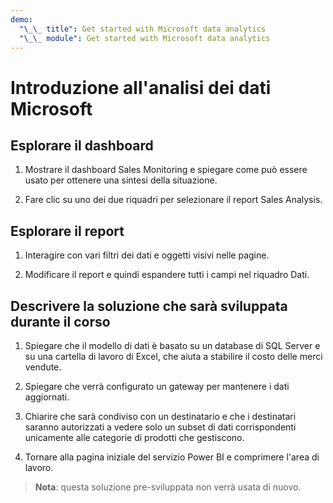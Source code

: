 ```yaml
---
demo:
  "\_\_ title": Get started with Microsoft data analytics
  "\_\_ module": Get started with Microsoft data analytics
---
```

# Introduzione all'analisi dei dati Microsoft

## Esplorare il dashboard

1. Mostrare il dashboard Sales Monitoring e spiegare come può essere usato per ottenere una sintesi della situazione.

1. Fare clic su uno dei due riquadri per selezionare il report Sales Analysis.

## Esplorare il report

1. Interagire con vari filtri dei dati e oggetti visivi nelle pagine.

1. Modificare il report e quindi espandere tutti i campi nel riquadro Dati.

## Descrivere la soluzione che sarà sviluppata durante il corso

1. Spiegare che il modello di dati è basato su un database di SQL Server e su una cartella di lavoro di Excel, che aiuta a stabilire il costo delle merci vendute.

1. Spiegare che verrà configurato un gateway per mantenere i dati aggiornati.

1. Chiarire che sarà condiviso con un destinatario e che i destinatari saranno autorizzati a vedere solo un subset di dati corrispondenti unicamente alle categorie di prodotti che gestiscono.

1. Tornare alla pagina iniziale del servizio Power BI e comprimere l'area di lavoro.

> **Nota**: questa soluzione pre-sviluppata non verrà usata di nuovo.
